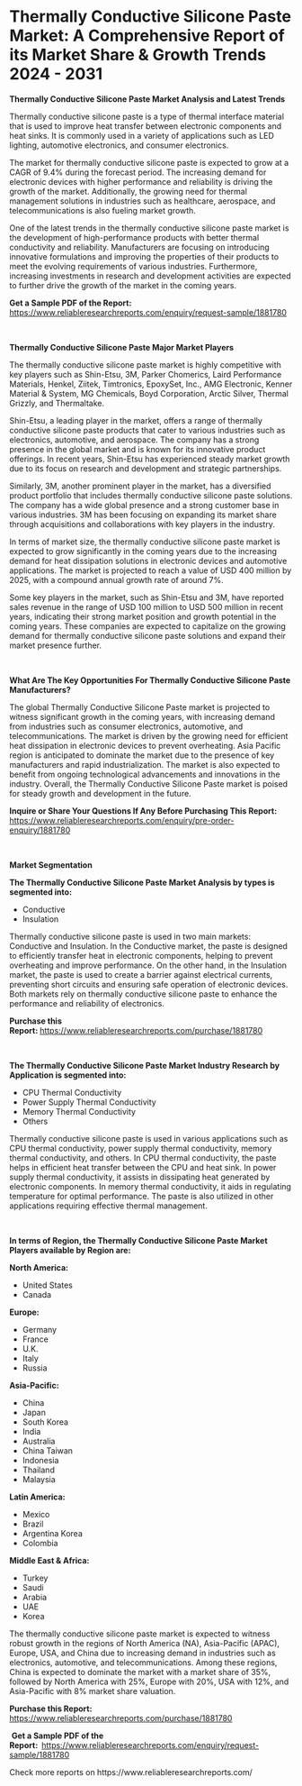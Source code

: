 <p><h1>Thermally Conductive Silicone Paste Market: A Comprehensive Report of its Market Share & Growth Trends 2024 - 2031</h1></p><p><strong>Thermally Conductive Silicone Paste Market Analysis and Latest Trends</strong></p>
<p><p>Thermally conductive silicone paste is a type of thermal interface material that is used to improve heat transfer between electronic components and heat sinks. It is commonly used in a variety of applications such as LED lighting, automotive electronics, and consumer electronics.</p><p>The market for thermally conductive silicone paste is expected to grow at a CAGR of 9.4% during the forecast period. The increasing demand for electronic devices with higher performance and reliability is driving the growth of the market. Additionally, the growing need for thermal management solutions in industries such as healthcare, aerospace, and telecommunications is also fueling market growth.</p><p>One of the latest trends in the thermally conductive silicone paste market is the development of high-performance products with better thermal conductivity and reliability. Manufacturers are focusing on introducing innovative formulations and improving the properties of their products to meet the evolving requirements of various industries. Furthermore, increasing investments in research and development activities are expected to further drive the growth of the market in the coming years.</p></p>
<p><strong>Get a Sample PDF of the Report:&nbsp;</strong> <a href="https://www.reliableresearchreports.com/enquiry/request-sample/1881780">https://www.reliableresearchreports.com/enquiry/request-sample/1881780</a></p>
<p>&nbsp;</p>
<p><strong>Thermally Conductive Silicone Paste Major Market Players</strong></p>
<p><p>The thermally conductive silicone paste market is highly competitive with key players such as Shin-Etsu, 3M, Parker Chomerics, Laird Performance Materials, Henkel, Ziitek, Timtronics, EpoxySet, Inc., AMG Electronic, Kenner Material & System, MG Chemicals, Boyd Corporation, Arctic Silver, Thermal Grizzly, and Thermaltake. </p><p>Shin-Etsu, a leading player in the market, offers a range of thermally conductive silicone paste products that cater to various industries such as electronics, automotive, and aerospace. The company has a strong presence in the global market and is known for its innovative product offerings. In recent years, Shin-Etsu has experienced steady market growth due to its focus on research and development and strategic partnerships.</p><p>Similarly, 3M, another prominent player in the market, has a diversified product portfolio that includes thermally conductive silicone paste solutions. The company has a wide global presence and a strong customer base in various industries. 3M has been focusing on expanding its market share through acquisitions and collaborations with key players in the industry.</p><p>In terms of market size, the thermally conductive silicone paste market is expected to grow significantly in the coming years due to the increasing demand for heat dissipation solutions in electronic devices and automotive applications. The market is projected to reach a value of USD 400 million by 2025, with a compound annual growth rate of around 7%.</p><p>Some key players in the market, such as Shin-Etsu and 3M, have reported sales revenue in the range of USD 100 million to USD 500 million in recent years, indicating their strong market position and growth potential in the coming years. These companies are expected to capitalize on the growing demand for thermally conductive silicone paste solutions and expand their market presence further.</p></p>
<p>&nbsp;</p>
<p><strong>What Are The Key Opportunities For Thermally Conductive Silicone Paste Manufacturers?</strong></p>
<p><p>The global Thermally Conductive Silicone Paste market is projected to witness significant growth in the coming years, with increasing demand from industries such as consumer electronics, automotive, and telecommunications. The market is driven by the growing need for efficient heat dissipation in electronic devices to prevent overheating. Asia Pacific region is anticipated to dominate the market due to the presence of key manufacturers and rapid industrialization. The market is also expected to benefit from ongoing technological advancements and innovations in the industry. Overall, the Thermally Conductive Silicone Paste market is poised for steady growth and development in the future.</p></p>
<p><strong>Inquire or Share Your Questions If Any Before Purchasing This Report:</strong> <a href="https://www.reliableresearchreports.com/enquiry/pre-order-enquiry/1881780">https://www.reliableresearchreports.com/enquiry/pre-order-enquiry/1881780</a></p>
<p>&nbsp;</p>
<p><strong>Market Segmentation</strong></p>
<p><strong>The Thermally Conductive Silicone Paste Market Analysis by types is segmented into:</strong></p>
<p><ul><li>Conductive</li><li>Insulation</li></ul></p>
<p><p>Thermally conductive silicone paste is used in two main markets: Conductive and Insulation. In the Conductive market, the paste is designed to efficiently transfer heat in electronic components, helping to prevent overheating and improve performance. On the other hand, in the Insulation market, the paste is used to create a barrier against electrical currents, preventing short circuits and ensuring safe operation of electronic devices. Both markets rely on thermally conductive silicone paste to enhance the performance and reliability of electronics.</p></p>
<p><strong>Purchase this Report:&nbsp;</strong><a href="https://www.reliableresearchreports.com/purchase/1881780">https://www.reliableresearchreports.com/purchase/1881780</a></p>
<p>&nbsp;</p>
<p><strong>The Thermally Conductive Silicone Paste Market Industry Research by Application is segmented into:</strong></p>
<p><ul><li>CPU Thermal Conductivity</li><li>Power Supply Thermal Conductivity</li><li>Memory Thermal Conductivity</li><li>Others</li></ul></p>
<p><p>Thermally conductive silicone paste is used in various applications such as CPU thermal conductivity, power supply thermal conductivity, memory thermal conductivity, and others. In CPU thermal conductivity, the paste helps in efficient heat transfer between the CPU and heat sink. In power supply thermal conductivity, it assists in dissipating heat generated by electronic components. In memory thermal conductivity, it aids in regulating temperature for optimal performance. The paste is also utilized in other applications requiring effective thermal management.</p></p>
<p>&nbsp;</p>
<p><strong>In terms of Region, the Thermally Conductive Silicone Paste Market Players available by Region are:</strong></p>
<p>
    <p> <strong> North America: </strong>
        <ul>
            <li>United States</li>
            <li>Canada</li>
        </ul>
        </p> 
    <p> <strong> Europe: </strong>
        <ul>
            <li>Germany</li>
            <li>France</li>
            <li>U.K.</li>
            <li>Italy</li>
            <li>Russia</li>
        </ul>
        </p> 
    <p> <strong> Asia-Pacific: </strong>
        <ul>
            <li>China</li>
            <li>Japan</li>
            <li>South Korea</li>
            <li>India</li>
            <li>Australia</li>
            <li>China Taiwan</li>
            <li>Indonesia</li>
            <li>Thailand</li>
            <li>Malaysia</li>
        </ul>
        </p> 
    <p> <strong> Latin America: </strong>
        <ul>
            <li>Mexico</li>
            <li>Brazil</li>
            <li>Argentina Korea</li>
            <li>Colombia</li>
        </ul>
        </p> 
    <p> <strong> Middle East & Africa: </strong>
        <ul>
            <li>Turkey</li>
            <li>Saudi</li>
            <li>Arabia</li>
            <li>UAE</li>
            <li>Korea</li>
        </ul>
    </p>
    </p>
<p><p>The thermally conductive silicone paste market is expected to witness robust growth in the regions of North America (NA), Asia-Pacific (APAC), Europe, USA, and China due to increasing demand in industries such as electronics, automotive, and telecommunications. Among these regions, China is expected to dominate the market with a market share of 35%, followed by North America with 25%, Europe with 20%, USA with 12%, and Asia-Pacific with 8% market share valuation.</p></p>
<p><strong>Purchase this Report: </strong><a href="https://www.reliableresearchreports.com/purchase/1881780">https://www.reliableresearchreports.com/purchase/1881780</a></p>
<p>&nbsp;<strong>Get a Sample PDF of the Report:&nbsp;&nbsp;</strong><a href="https://www.reliableresearchreports.com/enquiry/request-sample/1881780">https://www.reliableresearchreports.com/enquiry/request-sample/1881780</a></p>
<p><strong></strong></p>
<p>Check more reports on https://www.reliableresearchreports.com/</p>